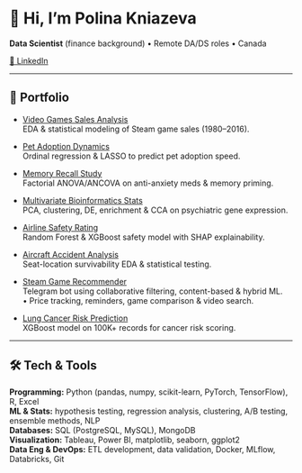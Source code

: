 # 👋 Hi, I’m Polina Kniazeva  
**Data Scientist** (finance background) • Remote DA/DS roles • Canada  

[🔗 LinkedIn](https://www.linkedin.com/in/polina-kniazeva-412609345)  

---

## 📂 Portfolio

- [Video Games Sales Analysis](https://github.com/sveppurr/video-games-sales-analysis)  
  EDA & statistical modeling of Steam game sales (1980–2016).  

- [Pet Adoption Dynamics](https://github.com/sveppurr/pet-adoption-dynamics)  
  Ordinal regression & LASSO to predict pet adoption speed.  

- [Memory Recall Study](https://github.com/sveppurr/memory-recall-study)  
  Factorial ANOVA/ANCOVA on anti-anxiety meds & memory priming.  

- [Multivariate Bioinformatics Stats](https://github.com/sveppurr/bioinformatics-multivariate-stats)  
  PCA, clustering, DE, enrichment & CCA on psychiatric gene expression.  

- [Airline Safety Rating](https://github.com/sveppurr/aviation-safety)  
  Random Forest & XGBoost safety model with SHAP explainability.  

- [Aircraft Accident Analysis](https://github.com/sveppurr/aircraft-accident-analysis)  
  Seat-location survivability EDA & statistical testing.  

- [Steam Game Recommender](https://github.com/sveppurr/steam-recommender)  
  Telegram bot using collaborative filtering, content-based & hybrid ML.  
  • Price tracking, reminders, game comparison & video search.  

- [Lung Cancer Risk Prediction](https://github.com/sveppurr/lung-cancer-risk-prediction)  
  XGBoost model on 100K+ records for cancer risk scoring.  

---

## 🛠️ Tech & Tools

**Programming:** Python (pandas, numpy, scikit-learn, PyTorch, TensorFlow), R, Excel  
**ML & Stats:** hypothesis testing, regression analysis, clustering, A/B testing, ensemble methods, NLP  
**Databases:** SQL (PostgreSQL, MySQL), MongoDB  
**Visualization:** Tableau, Power BI, matplotlib, seaborn, ggplot2  
**Data Eng & DevOps:** ETL development, data validation, Docker, MLflow, Databricks, Git  
